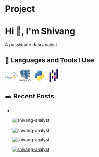 # Project<h1>Hi 👋, I'm Shivang</h1>
<p>A passionate data analyst</p>
<h2>🚀 Languages and Tools I Use</h2>
<p><a target="_blank" href="https://raw.githubusercontent.com/devicons/devicon/master/icons/mysql/mysql-original-wordmark.svg" style="display: inline-block;"><img src="https://raw.githubusercontent.com/devicons/devicon/master/icons/mysql/mysql-original-wordmark.svg" alt="mysql" width="42" height="42" /></a>
<a target="_blank" href="https://raw.githubusercontent.com/devicons/devicon/master/icons/postgresql/postgresql-original-wordmark.svg" style="display: inline-block;"><img src="https://raw.githubusercontent.com/devicons/devicon/master/icons/postgresql/postgresql-original-wordmark.svg" alt="postgresql" width="42" height="42" /></a>
<a target="_blank" href="https://raw.githubusercontent.com/devicons/devicon/master/icons/python/python-original.svg" style="display: inline-block;"><img src="https://raw.githubusercontent.com/devicons/devicon/master/icons/python/python-original.svg" alt="python" width="42" height="42" /></a>
<a target="_blank" href="https://raw.githubusercontent.com/devicons/devicon/2ae2a900d2f041da66e950e4d48052658d850630/icons/pandas/pandas-original.svg" style="display: inline-block;"><img src="https://raw.githubusercontent.com/devicons/devicon/2ae2a900d2f041da66e950e4d48052658d850630/icons/pandas/pandas-original.svg" alt="pandas" width="42" height="42" /></a></p>
<h2>✒️ Recent Posts</h2>
<ul>
<li><a target="_blank" href=""></a></li>
<p><img align="center" src="https://github-readme-stats.vercel.app/api?username=shivang-analyst&show_icons=true&locale=en" alt="shivang-analyst" /></p>
<p><img align="center" src="https://github-readme-streak-stats.herokuapp.com/?user=shivang-analyst&" alt="shivang-analyst" /></p>
<p><img src="https://github-readme-stats.vercel.app/api/top-langs?username=shivang-analyst&show_icons=true&locale=en&layout=compact" alt="shivang-analyst" /></p>
<p><a href="https://github.com/ryo-ma/github-profile-trophy"><img src="https://github-profile-trophy.vercel.app/?username=shivang-analyst" alt="shivang-analyst" /></a></p>

